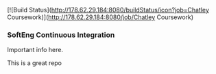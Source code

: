 [![Build Status](http://178.62.29.184:8080/buildStatus/icon?job=Chatley Coursework)](http://178.62.29.184:8080/job/Chatley Coursework)

### SoftEng Continuous Integration

Important info here.

This is a great repo

